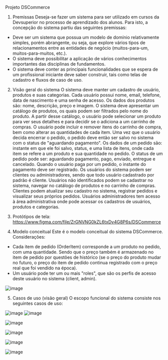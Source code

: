 Projeto DSCommerce

1. Premissas
Deseja-se fazer um sistema para ser utilizado em cursos da Devsuperior no processo de
aprendizado dos alunos. Para isto, a concepção do sistema partiu das seguintes
premissas:
- Deve ser um sistema que possua um modelo de domínio relativamente simples,
porém abrangente, ou seja, que explore vários tipos de relacionamentos entre as
entidades de negócio (muitos-para-um, muitos-para-muitos, etc.).
- O sistema deve possibilitar a aplicação de vários conhecimentos importantes das
disciplinas de fundamentos.
- O sistema deve conter as principais funcionalidades que se espera de um
profissional iniciante deve saber construir, tais como telas de cadastro e fluxos de
caso de uso.

2. Visão geral do sistema
O sistema deve manter um cadastro de usuário, produtos e suas categorias. Cada
usuário possui nome, email, telefone, data de nascimento e uma senha de acesso. Os
dados dos produtos são: nome, descrição, preço e imagem. O sistema deve apresentar
um catálogo de produtos, os quais podem ser filtrados pelo nome do produto. A partir
desse catálogo, o usuário pode selecionar um produto para ver seus detalhes e para
decidir se o adiciona a um carrinho de compras. O usuário pode incluir e remover itens
do carrinho de compra, bem como alterar as quantidades de cada item. Uma vez que o
usuário decida encerrar o pedido, o pedido deve então ser salvo no sistema com o status
de "aguardando pagamento". Os dados de um pedido são: instante em que ele foi salvo,
status, e uma lista de itens, onde cada item se refere a um produto e sua quantidade no
pedido. O status de um pedido pode ser: aguardando pagamento, pago, enviado,
entregue e cancelado. Quando o usuário paga por um pedido, o instante do pagamento
deve ser registrado. Os usuários do sistema podem ser clientes ou administradores,
sendo que todo usuário cadastrado por padrão é cliente. Usuários não identificados
podem se cadastrar no sistema, navegar no catálogo de produtos e no carrinho de
compras. Clientes podem atualizar seu cadastro no sistema, registrar pedidos e visualizar
seus próprios pedidos. Usuários administradores tem acesso à área administrativa onde
pode acessar os cadastros de usuários, produtos e categorias.

3. Protótipos de tela:
https://www.figma.com/file/ZrGNVNG0kZL6txDv4G8P6s/DSCommerce

4. Modelo conceitual
Este é o modelo conceitual do sistema DSCommerce. Considerações:
- Cada item de pedido (OrderItem) corresponde a um produto no pedido, com uma
quantidade. Sendo que o preço também é armazenado no item de pedido por
questões de histórico (se o preço do produto mudar no futuro, o preço do item de
pedido continua registrado com o preço real que foi vendido na época).
- Um usuário pode ter um ou mais "roles", que são os perfis de acesso deste usuário
no sistema (client, admin).

![image](https://github.com/JonasRF/DSCommerce-Backend/assets/77034798/1da9a5a0-624f-4b76-ab80-53480ba04d86)

5. Casos de uso (visão geral)
O escopo funcional do sistema consiste nos seguintes casos de uso:

![image](https://github.com/JonasRF/DSCommerce-Backend/assets/77034798/31011da7-7d9e-4868-a110-64bf3b19ea9a)
![image](https://github.com/JonasRF/DSCommerce-Backend/assets/77034798/7b5b2531-4fa3-4d65-8bdd-60b3a96cafa6)

![image](https://github.com/JonasRF/DSCommerce-Backend/assets/77034798/2bf9197e-6aab-4e0c-813d-94cf15a4bd54)

![image](https://github.com/JonasRF/DSCommerce-Backend/assets/77034798/6f23cc74-c821-4549-ba1a-4bd5d7991e37)

![image](https://github.com/JonasRF/DSCommerce-Backend/assets/77034798/c67932be-4e1a-4a28-825c-5fde57b13677)

![image](https://github.com/JonasRF/DSCommerce-Backend/assets/77034798/54c67a99-1443-49c0-a206-2a1072361c14)










